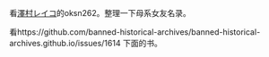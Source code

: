 看[澤村レイコ](http://sougouwiki.com/d/%df%b7%c2%bc%a5%ec%a5%a4%a5%b3)的oksn262。整理一下母系女友名录。

看https://github.com/banned-historical-archives/banned-historical-archives.github.io/issues/1614 下面的书。